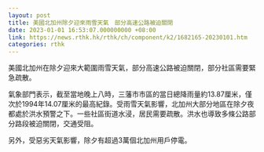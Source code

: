 ```yaml
---
layout: post
title: 美國北加州除夕迎來雨雪天氣　部分高速公路被迫關閉
date: 2023-01-01 16:53:07.000000000 +08:00
link: https://news.rthk.hk/rthk/ch/component/k2/1682165-20230101.htm
categories: rthk
---
```


美國北加州在除夕迎來大範圍雨雪天氣，部分高速公路被迫關閉，部分社區需要緊急疏散。

氣象部門表示，截至當地晚上八時，三藩市市區的當日總降雨量約13.87厘米，僅次於1994年14.07厘米的最高紀錄。受雨雪天氣影響，北加州大部分地區在除夕夜都處於洪水預警之下。一些社區街道水浸，居民需要疏散。洪水也導致多條公路部分路段被迫關閉，交通受阻。

另外，受惡劣天氣影響，除夕有超過3萬個北加州用戶停電。
